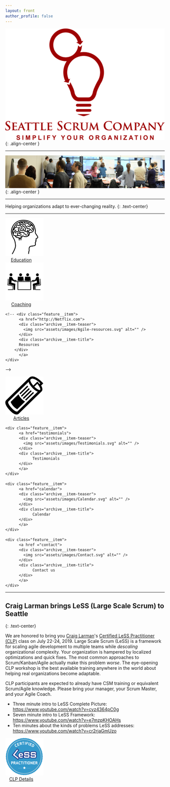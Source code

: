 ```yaml
---
layout: front
author_profile: false
---
```


![Seattle Scrum Company](assets/images/Seattle-Scrum-Company-1024.png){: .align-center }

----

![CSM class](assets/images/NYC-CSM-class.jpg){: .align-center }

----
Helping organizations adapt to ever-changing reality.
{: .text-center}

----

<style>

.archive__item-teaser img {
    max-width: 40%;
}

.archive__item-teaser {
   text-align: center;
}

.archive__item-title {
  text-align: center;
}

@media screen and (min-width: 600px) {
  .archive__item-teaser img {
      max-width: 120px;
  }

  .feature__item {
    width: 20%;
  }
  .feature__item:nth-child(3n+1) {
    clear:none;
  }
  .feature__item:nth-child(3n+2) {
    margin-left:0
  }
  .feature__item:nth-child(3n+3) {
    margin-left:0
  }
}

</style>


<div class="feature__wrapper">

<div class="feature__item">
   <a href="education">
   <div class="archive__item-teaser">
      <img src="assets/images/Agile-education.svg" alt=""/>
   </div>
   <div class="archive__item-title">
		  Education
   </div>
   </a>
</div>

<div class="feature__item">
   <a href="coaching">
   <div class="archive__item-teaser">
      <img src="assets/images/Agile-coaching.svg" alt="" />
   </div>
   <div class="archive__item-title">
      Coaching
   </div>
   </a>
</div>
  
    <!-- <div class="feature__item">
		  <a href="http://Netflix.com">
          <div class="archive__item-teaser">
            <img src="assets/images/Agile-resources.svg" alt="" />
          </div>
          <div class="archive__item-title">
		  Resources
        </div>
		  </a>
    </div>
   -->  
    <div class="feature__item">
		  <a href="articles">
          <div class="archive__item-teaser">
            <img src="assets/images/Agile-articles.svg" alt="" />
          </div>
          <div class="archive__item-title">
		  Articles
        </div>
		  </a>
    </div>

    <div class="feature__item">
		  <a href="testimonials">
          <div class="archive__item-teaser">
            <img src="assets/images/Testimonials.svg" alt="" />
          </div>
          <div class="archive__item-title">
		        Testimonials
          </div>
		  </a>
    </div>

    <div class="feature__item">
		  <a href="calendar">
          <div class="archive__item-teaser">
            <img src="assets/images/Calendar.svg" alt="" />
          </div>
          <div class="archive__item-title">
		        Calendar
          </div>
		  </a>
    </div>

    <div class="feature__item">
		  <a href ="contact">
          <div class="archive__item-teaser">
            <img src="assets/images/Contact.svg" alt="" />
          </div>
          <div class="archive__item-title">
		        Contact us
          </div>
		  </a>
    </div>


</div>

----

## Craig Larman brings LeSS (Large Scale Scrum) to Seattle 
{: .text-center}

We are honored to bring you [Craig Larman](https://www.amazon.com/Craig-Larman/e/B000APVUN6)'s [Certified LeSS Practitioner (CLP)](education#certified-less-practitioner-principles-to-practices-clp) class on July 22-24, 2019.  Large Scale Scrum (LeSS) is a framework for scaling agile development to multiple teams while *descaling* organizational complexity.  Your organization is hampered by localized optimizations and quick fixes.  The most common approaches to Scrum/Kanban/Agile actually make this problem *worse*.  The eye-opening CLP workshop is the best available training anywhere in the world about helping real organizations become adaptable. 

CLP participants are expected to already have CSM training or equivalent Scrum/Agile knowledge.  Please bring your manager, your Scrum Master, and your Agile Coach.

* Three minute intro to LeSS Complete Picture: <https://www.youtube.com/watch?v=cvz4364pC0g>
* Seven minute intro to LeSS Framework: <https://www.youtube.com/watch?v=e7mzpKHOAHs>
* Ten minutes about the kinds of problems LeSS addresses: <https://www.youtube.com/watch?v=cr2rjaGmUzo>

<div class="feature__wrapper">

<div class="feature__item">
   <a href="http://seattlescrum.com/education#certified-less-practitioner-principles-to-practices-clp">
   <div class="archive__item-teaser">
      <img src="assets/images/CLP.png" alt="" />
   </div>
   <div class="archive__item-title">
      CLP Details
   </div>
   </a>
</div>

</div>
